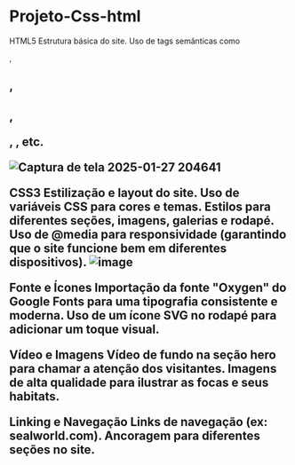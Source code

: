# Projeto-Css-html
HTML5
Estrutura básica do site.
Uso de tags semânticas como <section>, <h1>, <h2>, <p>, <img>, <a> etc.

![Captura de tela 2025-01-27 204641](https://github.com/user-attachments/assets/0f7349be-44c2-43d6-90c7-5220e1c878ae)



CSS3
Estilização e layout do site.
Uso de variáveis CSS para cores e temas.
Estilos para diferentes seções, imagens, galerias e rodapé.
Uso de @media para responsividade (garantindo que o site funcione bem em diferentes dispositivos).
![image](https://github.com/user-attachments/assets/b6ca4917-3880-475a-a5aa-b7f84397910d)


Fonte e Ícones
Importação da fonte "Oxygen" do Google Fonts para uma tipografia consistente e moderna.
Uso de um ícone SVG no rodapé para adicionar um toque visual.

Vídeo e Imagens
Vídeo de fundo na seção hero para chamar a atenção dos visitantes.
Imagens de alta qualidade para ilustrar as focas e seus habitats.

Linking e Navegação
Links de navegação (ex: sealworld.com).
Ancoragem para diferentes seções no site.
